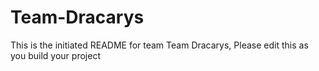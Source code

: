 # Team-Dracarys
This is the initiated README for team Team Dracarys, Please edit this as you build your project
